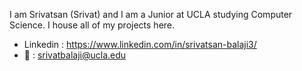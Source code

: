 I am Srivatsan (Srivat) and I am a Junior at UCLA studying Computer Science. I house all of my projects here.

- Linkedin : https://www.linkedin.com/in/srivatsan-balaji3/
- 📨 : srivatbalaji@ucla.edu
